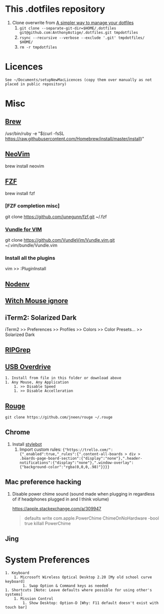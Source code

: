 # This .dotfiles repository

1. Clone overwrite from [A simpler way to manage your dotfiles](https://www.anand-iyer.com/blog/2018/a-simpler-way-to-manage-your-dotfiles.html)
	1. `git clone --separate-git-dir=$HOME/.dotfiles git@github.com:AnthonyAstige/.dotfiles.git tmpdotfiles`
	1. `rsync --recursive --verbose --exclude '.git' tmpdotfiles/ $HOME/`
	1. `rm -r tmpdotfiles`

# Licences
    See ~/Documents/setupNewMacLicences (copy them over manually as not placed in public repository)

# Misc

## [Brew](https://brew.sh/)

/usr/bin/ruby -e "$(curl -fsSL https://raw.githubusercontent.com/Homebrew/install/master/install)"

## [NeoVim](https://github.com/neovim/neovim/wiki/Installing-Neovim)

brew install neovim

## [FZF](https://github.com/junegunn/fzf)

brew install fzf

### [FZF completion misc]

git clone https://github.com/junegunn/fzf.git ~/.fzf

### [Vundle for VIM](https://github.com/VundleVim/Vundle.vim)

git clone https://github.com/VundleVim/Vundle.vim.git ~/.vim/bundle/Vundle.vim

### Install all the plugins

vim >> :PluginInstall

## [Nodenv](https://github.com/nodenv/nodenv#installation)

## [Witch Mouse ignore](https://manytricks.com/osticket/kb/faq.php?id=109)

## iTerm2: Solarized Dark

iTerm2 >> Preferences >> Profiles >> Colors >> Color Presets... >> Solarized Dark

## [RIPGrep](https://github.com/BurntSushi/ripgrep#installation)

## [USB Overdrive](http://www.usboverdrive.com/USBOverdrive/Download.html)

    1. Install from file in this folder or download above
    1. Any Mouse, Any Application
        1. >> Disable Speed
        1. >> Disable Accelleration

## [Rouge](https://github.com/jneen/rouge)
    git clone https://github.com/jneen/rouge ~/.rouge

## Chrome

1. Install [stylebot](https://chrome.google.com/webstore/detail/stylebot/oiaejidbmkiecgbjeifoejpgmdaleoha)
    1. Import custom rules: `{"https://trello.com/":{"_enabled":true,"_rules":{".content-all-boards > div > .boards-page-board-section":{"display":"none"},".header-notifications":{"display":"none"},".window-overlay":{"background-color":"rgba(0,0,0,.98)"}}}}`

## Mac preference hacking

1. Disable power chime sound (sound made when plugging in regardless of if headphones plugged in and I think volume)

    https://apple.stackexchange.com/a/309947

    > defaults write com.apple.PowerChime ChimeOnNoHardware -bool true
    > killall PowerChime

## Jing

# System Preferences

	1. Keyboard
        1. Microsoft Wireless Optical Desktop 2.20 [My old school curve keyboard]
            1. Swap Option & Command keys as needed
	1. Shortcuts [Note: Leave defaults where possible for using other's systems]
        1. Mission Control
            1. Show Desktop: Option-D [Why: F11 default doesn't exist with touch bar]

